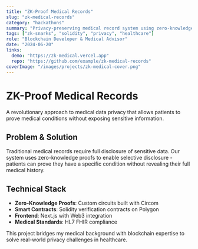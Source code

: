 ```yaml
---
title: "ZK-Proof Medical Records"
slug: "zk-medical-records"
category: "hackathons"
summary: "Privacy-preserving medical record system using zero-knowledge proofs, enabling patients to prove medical conditions without revealing sensitive data."
tags: ["zk-snarks", "solidity", "privacy", "healthcare"]
role: "Blockchain Developer & Medical Advisor"
date: "2024-06-20"
links:
  demo: "https://zk-medical.vercel.app"
  repo: "https://github.com/example/zk-medical-records"
coverImage: "/images/projects/zk-medical-cover.png"
---
```


# ZK-Proof Medical Records

A revolutionary approach to medical data privacy that allows patients to prove medical conditions without exposing sensitive information.

## Problem & Solution

Traditional medical records require full disclosure of sensitive data. Our system uses zero-knowledge proofs to enable selective disclosure - patients can prove they have a specific condition without revealing their full medical history.

## Technical Stack

- **Zero-Knowledge Proofs**: Custom circuits built with Circom
- **Smart Contracts**: Solidity verification contracts on Polygon
- **Frontend**: Next.js with Web3 integration
- **Medical Standards**: HL7 FHIR compliance

This project bridges my medical background with blockchain expertise to solve real-world privacy challenges in healthcare.